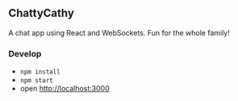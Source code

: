 ## ChattyCathy

A chat app using React and WebSockets. Fun for the whole family!

### Develop

- `npm install`
- `npm start`
- open <http://localhost:3000>
